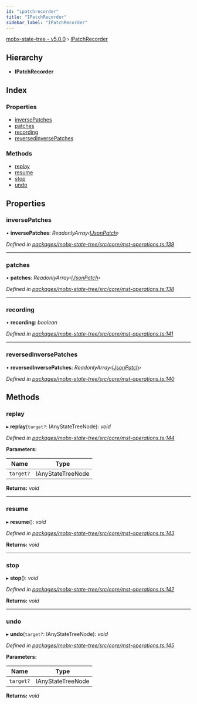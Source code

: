 ```yaml
---
id: "ipatchrecorder"
title: "IPatchRecorder"
sidebar_label: "IPatchRecorder"
---
```


[mobx-state-tree - v5.0.0](../index.md) › [IPatchRecorder](ipatchrecorder.md)

## Hierarchy

* **IPatchRecorder**

## Index

### Properties

* [inversePatches](ipatchrecorder.md#inversepatches)
* [patches](ipatchrecorder.md#patches)
* [recording](ipatchrecorder.md#recording)
* [reversedInversePatches](ipatchrecorder.md#reversedinversepatches)

### Methods

* [replay](ipatchrecorder.md#replay)
* [resume](ipatchrecorder.md#resume)
* [stop](ipatchrecorder.md#stop)
* [undo](ipatchrecorder.md#undo)

## Properties

###  inversePatches

• **inversePatches**: *ReadonlyArray‹[IJsonPatch](ijsonpatch.md)›*

*Defined in [packages/mobx-state-tree/src/core/mst-operations.ts:139](https://github.com/mobxjs/mobx-state-tree/blob/26730e29/packages/mobx-state-tree/src/core/mst-operations.ts#L139)*

___

###  patches

• **patches**: *ReadonlyArray‹[IJsonPatch](ijsonpatch.md)›*

*Defined in [packages/mobx-state-tree/src/core/mst-operations.ts:138](https://github.com/mobxjs/mobx-state-tree/blob/26730e29/packages/mobx-state-tree/src/core/mst-operations.ts#L138)*

___

###  recording

• **recording**: *boolean*

*Defined in [packages/mobx-state-tree/src/core/mst-operations.ts:141](https://github.com/mobxjs/mobx-state-tree/blob/26730e29/packages/mobx-state-tree/src/core/mst-operations.ts#L141)*

___

###  reversedInversePatches

• **reversedInversePatches**: *ReadonlyArray‹[IJsonPatch](ijsonpatch.md)›*

*Defined in [packages/mobx-state-tree/src/core/mst-operations.ts:140](https://github.com/mobxjs/mobx-state-tree/blob/26730e29/packages/mobx-state-tree/src/core/mst-operations.ts#L140)*

## Methods

###  replay

▸ **replay**(`target?`: IAnyStateTreeNode): *void*

*Defined in [packages/mobx-state-tree/src/core/mst-operations.ts:144](https://github.com/mobxjs/mobx-state-tree/blob/26730e29/packages/mobx-state-tree/src/core/mst-operations.ts#L144)*

**Parameters:**

Name | Type |
------ | ------ |
`target?` | IAnyStateTreeNode |

**Returns:** *void*

___

###  resume

▸ **resume**(): *void*

*Defined in [packages/mobx-state-tree/src/core/mst-operations.ts:143](https://github.com/mobxjs/mobx-state-tree/blob/26730e29/packages/mobx-state-tree/src/core/mst-operations.ts#L143)*

**Returns:** *void*

___

###  stop

▸ **stop**(): *void*

*Defined in [packages/mobx-state-tree/src/core/mst-operations.ts:142](https://github.com/mobxjs/mobx-state-tree/blob/26730e29/packages/mobx-state-tree/src/core/mst-operations.ts#L142)*

**Returns:** *void*

___

###  undo

▸ **undo**(`target?`: IAnyStateTreeNode): *void*

*Defined in [packages/mobx-state-tree/src/core/mst-operations.ts:145](https://github.com/mobxjs/mobx-state-tree/blob/26730e29/packages/mobx-state-tree/src/core/mst-operations.ts#L145)*

**Parameters:**

Name | Type |
------ | ------ |
`target?` | IAnyStateTreeNode |

**Returns:** *void*
